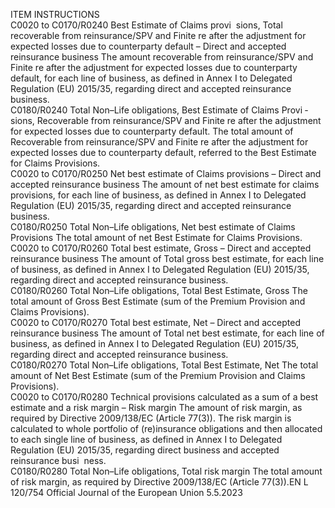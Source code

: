  
ITEM  INSTRUCTIONS  
C0020 to 
C0170/R0240  Best Estimate of Claims provi ­
sions, Total recoverable from 
reinsurance/SPV and Finite re 
after the adjustment for 
expected losses due to 
counterparty default – Direct 
and accepted reinsurance 
business  The amount recoverable from reinsurance/SPV and Finite re after the adjustment 
for expected losses due to counterparty default, for each line of business, as 
defined in Annex I to Delegated Regulation (EU) 2015/35, regarding direct and 
accepted reinsurance business.  
C0180/R0240  Total Non–Life obligations, 
Best Estimate of Claims Provi ­
sions, Recoverable from 
reinsurance/SPV and Finite re 
after the adjustment for 
expected losses due to 
counterparty default.  The total amount of Recoverable from reinsurance/SPV and Finite re after the 
adjustment for expected losses due to counterparty default, referred to the Best 
Estimate for Claims Provisions.  
C0020 to 
C0170/R0250  Net best estimate of Claims 
provisions – Direct and 
accepted reinsurance business  The amount of net best estimate for claims provisions, for each line of business, 
as defined in Annex I to Delegated Regulation (EU) 2015/35, regarding direct and 
accepted reinsurance business.  
C0180/R0250  Total Non–Life obligations, 
Net best estimate of Claims 
Provisions  The total amount of net Best Estimate for Claims Provisions.  
C0020 to 
C0170/R0260  Total best estimate, Gross – 
Direct and accepted 
reinsurance business  The amount of Total gross best estimate, for each line of business, as defined in 
Annex I to Delegated Regulation (EU) 2015/35, regarding direct and accepted 
reinsurance business.  
C0180/R0260  Total Non–Life obligations, 
Total Best Estimate, Gross  The total amount of Gross Best Estimate (sum of the Premium Provision and 
Claims Provisions).  
C0020 to 
C0170/R0270  Total best estimate, Net – 
Direct and accepted 
reinsurance business  The amount of Total net best estimate, for each line of business, as defined in 
Annex I to Delegated Regulation (EU) 2015/35, regarding direct and accepted 
reinsurance business.  
C0180/R0270  Total Non–Life obligations, 
Total Best Estimate, Net  The total amount of Net Best Estimate (sum of the Premium Provision and Claims 
Provisions).  
C0020 to 
C0170/R0280  Technical provisions calculated 
as a sum of a best estimate 
and a risk margin – Risk 
margin  The amount of risk margin, as required by Directive 2009/138/EC (Article 77(3)). 
The risk margin is calculated to whole portfolio of (re)insurance obligations and 
then allocated to each single line of business, as defined in Annex I to Delegated 
Regulation (EU) 2015/35, regarding direct business and accepted reinsurance busi ­
ness.  
C0180/R0280  Total Non–Life obligations, 
Total risk margin  The total amount of risk margin, as required by Directive 2009/138/EC 
(Article 77(3)).EN  L 120/754 Official Journal of the European Union 5.5.2023